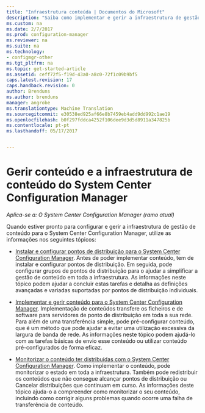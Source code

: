 ```yaml
---
title: "Infraestrutura conteúda | Documentos do Microsoft"
description: "Saiba como implementar e gerir a infraestrutura de gestão de conteúdo para o System Center Configuration Manager."
ms.custom: na
ms.date: 2/7/2017
ms.prod: configuration-manager
ms.reviewer: na
ms.suite: na
ms.technology:
- configmgr-other
ms.tgt_pltfrm: na
ms.topic: get-started-article
ms.assetid: ceff72f5-f19d-43a0-a8c0-72f1c09b9bf5
caps.latest.revision: 17
caps.handback.revision: 0
author: Brenduns
ms.author: brenduns
manager: angrobe
ms.translationtype: Machine Translation
ms.sourcegitcommit: e30538ed925af66e8b7459eb4add9dd992c1ae19
ms.openlocfilehash: b0f297fddca4252f106dee9d3d5d8911a347825b
ms.contentlocale: pt-pt
ms.lasthandoff: 05/17/2017


---
```

# <a name="manage-content-and-content-infrastructure-for-system-center-configuration-manager"></a>Gerir conteúdo e a infraestrutura de conteúdo do System Center Configuration Manager

*Aplica-se a: O System Center Configuration Manager (ramo atual)*

Quando estiver pronto para configurar e gerir a infraestrutura de gestão de conteúdo para o System Center Configuration Manager, utilize as informações nos seguintes tópicos:  

-   [Instalar e configurar pontos de distribuição para o System Center Configuration Manager](../../../../core/servers/deploy/configure/install-and-configure-distribution-points.md). Antes de poder implementar conteúdo, tem de instalar e configurar pontos de distribuição. Em seguida, pode configurar grupos de pontos de distribuição para o ajudar a simplificar a gestão de conteúdo em toda a infraestrutura. As informações neste tópico podem ajudar a concluir estas tarefas e detalha as definições avançadas e variadas suportadas por pontos de distribuição individuais.  

-   [Implementar e gerir conteúdo para o System Center Configuration Manager](../../../../core/servers/deploy/configure/deploy-and-manage-content.md). Implementação de conteúdos transfere os ficheiros e de software para servidores de ponto de distribuição em toda a sua rede. Para além de uma transferência simple, pode pré-configurar conteúdo, que é um método que pode ajudar a evitar uma utilização excessiva da largura de banda de rede. As informações neste tópico podem ajudá-lo com as tarefas básicas de envio esse conteúdo ou utilizar conteúdo pré-configurados de forma eficaz.  

-   [Monitorizar o conteúdo ter distribuídas com o System Center Configuration Manager](../../../../core/servers/deploy/configure/monitor-content-you-have-distributed.md). Como implementar o conteúdo, pode monitorizar o estado em toda a infraestrutura. Também pode redistribuir os conteúdos que não consegue alcançar pontos de distribuição ou Cancelar distribuições que continuam em curso. As informações deste tópico ajuda-o a compreender como monitorizar o seu conteúdo, incluindo como corrigir alguns problemas quando ocorre uma falha de transferência de conteúdo.  

